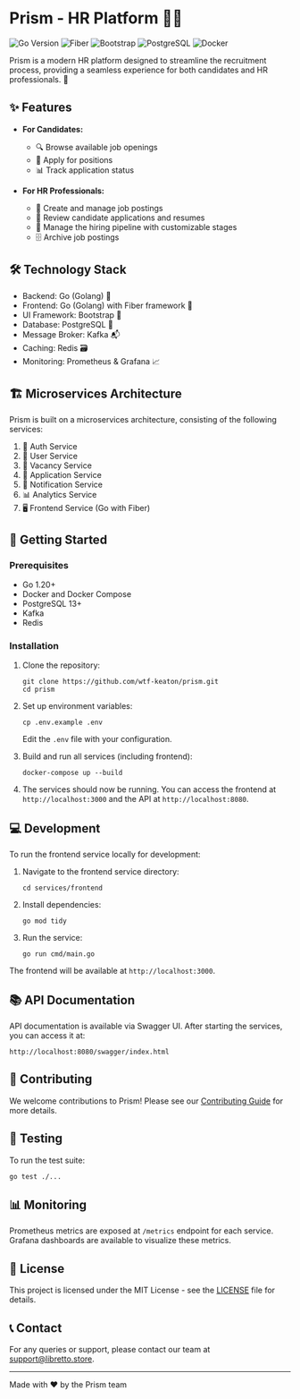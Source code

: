 # Prism - HR Platform 🌈👥

![Go Version](https://img.shields.io/badge/Go-1.20+-00ADD8?style=for-the-badge&logo=go)
![Fiber](https://img.shields.io/badge/Fiber-v2.40.1-00ADD8?style=for-the-badge&logo=go)
![Bootstrap](https://img.shields.io/badge/Bootstrap-v5.2-7952B3?style=for-the-badge&logo=bootstrap)
![PostgreSQL](https://img.shields.io/badge/PostgreSQL-13+-4169E1?style=for-the-badge&logo=postgresql)
![Docker](https://img.shields.io/badge/Docker-20.10.21-2496ED?style=for-the-badge&logo=docker)

Prism is a modern HR platform designed to streamline the recruitment process, providing a seamless experience for both candidates and HR professionals. 🚀

## ✨ Features

- **For Candidates:**
  - 🔍 Browse available job openings
  - 📝 Apply for positions
  - 📊 Track application status

- **For HR Professionals:**
  - 📢 Create and manage job postings
  - 👀 Review candidate applications and resumes
  - 🔄 Manage the hiring pipeline with customizable stages
  - 🗄️ Archive job postings

## 🛠️ Technology Stack

- Backend: Go (Golang) 🐹
- Frontend: Go (Golang) with Fiber framework 🚀
- UI Framework: Bootstrap 🎨
- Database: PostgreSQL 🐘
- Message Broker: Kafka 📬
- Caching: Redis 🗃️
- Monitoring: Prometheus & Grafana 📈

## 🏗️ Microservices Architecture

Prism is built on a microservices architecture, consisting of the following services:

1. 🔐 Auth Service
2. 👤 User Service
3. 💼 Vacancy Service
4. 📮 Application Service
5. 🔔 Notification Service
6. 📊 Analytics Service
7. 🖥️ Frontend Service (Go with Fiber)

## 🚀 Getting Started

### Prerequisites

- Go 1.20+
- Docker and Docker Compose
- PostgreSQL 13+
- Kafka
- Redis

### Installation

1. Clone the repository:
   ```
   git clone https://github.com/wtf-keaton/prism.git
   cd prism
   ```

2. Set up environment variables:
   ```
   cp .env.example .env
   ```
   Edit the `.env` file with your configuration.

3. Build and run all services (including frontend):
   ```
   docker-compose up --build
   ```

4. The services should now be running. You can access the frontend at `http://localhost:3000` and the API at `http://localhost:8080`.

## 💻 Development

To run the frontend service locally for development:

1. Navigate to the frontend service directory:
   ```
   cd services/frontend
   ```

2. Install dependencies:
   ```
   go mod tidy
   ```

3. Run the service:
   ```
   go run cmd/main.go
   ```

The frontend will be available at `http://localhost:3000`.

## 📚 API Documentation

API documentation is available via Swagger UI. After starting the services, you can access it at:

`http://localhost:8080/swagger/index.html`

## 🤝 Contributing

We welcome contributions to Prism! Please see our [Contributing Guide](CONTRIBUTING.md) for more details.

## 🧪 Testing

To run the test suite:

```
go test ./...
```

## 📊 Monitoring

Prometheus metrics are exposed at `/metrics` endpoint for each service. Grafana dashboards are available to visualize these metrics.

## 📜 License

This project is licensed under the MIT License - see the [LICENSE](LICENSE) file for details.

## 📞 Contact

For any queries or support, please contact our team at support@libretto.store.

---

Made with ❤️ by the Prism team
